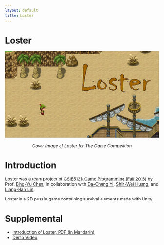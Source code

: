 ```yaml
---
layout: default
title: Loster
---
```


# Loster
![](/portfolio/loster/loster.png)
<p align="center"><i>Cover Image of Loster for The Game Competition</i></p>

# Introduction
Loster was a team project of [CSIE5121: Game Programming (Fall 2018)](http://graphics.im.ntu.edu.tw/~robin/courses/game18/) by Prof. [Bing-Yu Chen](http://graphics.im.ntu.edu.tw/~robin/), in collaboration with [Da-Chung Yi](), [Shih-Wei Huang](), and [Liang-Han Lin]().

Loster is a 2D puzzle game containing survival elements made with Unity.

# Supplemental
- [Introduction of Loster, PDF (in Mandarin)](/portfolio/loster/loster-introduction.pdf)
- [Demo Video](https://www.youtube.com/watch?v=c9NVRuqjQ4k)